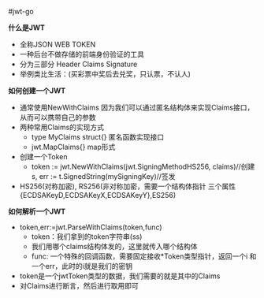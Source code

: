 #jwt-go

**什么是JWT**
- 全称JSON WEB TOKEN
- 一种后台不做存储的前端身份验证的工具
- 分为三部分 Header Claims Signature
- 举例类比生活：(买彩票中奖后去兑奖，只认票，不认人)

**如何创建一个JWT**
- 通常使用NewWithClaims 因为我们可以通过匿名结构体来实现Claims接口，从而可以携带自己的参数
- 两种常用Claims的实现方式
   + type MyClaims struct{} 匿名函数实现接口
   + jwt.MapClaims{} map形式
- 创建一个Token
   + token := jwt.NewWithClaims(jwt.SigningMethodHS256, claims)//创建  
     s, err := t.SignedString(mySigningKey)//签发
- HS256(对称加密), 
  RS256(非对称加密，需要一个结构体指针 三个属性 {ECDSAKeyD,ECDSAKeyX,ECDSAKeyY},ES256)     



**如何解析一个JWT**
- token,err:=jwt.ParseWithClaims(token,func)
   + token：我们拿到的token字符串(ss)
   + 我们用哪个claims结构体发的，这里就传入哪个结构体
   + func: 一个特殊的回调函数，需要固定接收*Token类型指针，返回一个i 和一个err，此时的i就是我们的密钥
- token是一个jwtToken类型的数据，我们需要的就是其中的Claims
- 对Claims进行断言，然后进行取用即可
